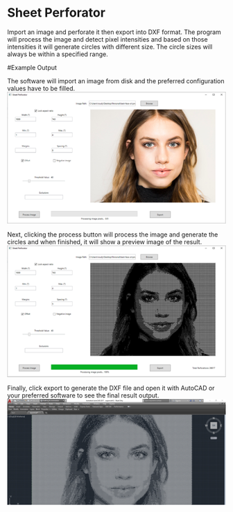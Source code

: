 # Sheet Perforator
Import an image and perforate it then export into DXF format.
The program will process the image and detect pixel intensities and based on those intensities it will generate circles with different size. The circle sizes will always be within a specified range.

#Example Output

The software will import an image from disk and the preferred configuration values have to be filled.
![alt text](https://github.com/RoudyES/SheetPerforator/blob/master/SheetPerforator/Example1.PNG?raw=true)

Next, clicking the process button will process the image and generate the circles and when finished, it will show a preview image of the result.
![alt text](https://github.com/RoudyES/SheetPerforator/blob/master/SheetPerforator/Example2.PNG?raw=true)

Finally, click export to generate the DXF file and open it with AutoCAD or your preferred software to see the final result output.
![alt text](https://github.com/RoudyES/SheetPerforator/blob/master/SheetPerforator/Example3.PNG?raw=true)
